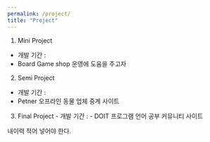 ```yaml
---
permalink: /project/
title: "Project"
---
```



  1. Mini Project
   - 개발 기간 :
   - Board Game shop 운영에 도움을 주고자
  2. Semi Project
   -  개발 기간 :
   -  Petner 오프라인 동물 업체 중계 사이트
  3. Final Project
    - 개발 기간 :
    - DOIT 프로그램 언어 공부 커뮤니티 사이트
  

내이력 적어 넣어야 한다. 